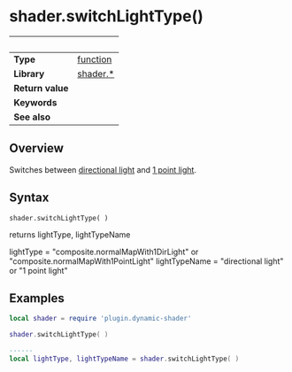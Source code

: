 # shader.switchLightType()

|                      | &nbsp; 
| -------------------- | ---------------------------------------------------------------
| __Type__             | [function](http://docs.coronalabs.com/api/type/Function.html)
| __Library__          | [shader.*](README.md)
| __Return value__     | 
| __Keywords__         | 
| __See also__         | 



## Overview

Switches between [directional light](https://docs.coronalabs.com/guide/graphics/effects.html#composite.normalmapwith1dirlight) and [1 point light](https://docs.coronalabs.com/guide/graphics/effects.html#composite.normalmapwith1pointlight).


## Syntax

	shader.switchLightType( )
  
  returns lightType, lightTypeName
  
  lightType = "composite.normalMapWith1DirLight" or "composite.normalMapWith1PointLight"
  lightTypeName = "directional light" or "1 point light"
  
## Examples

``````lua
local shader = require 'plugin.dynamic-shader'

shader.switchLightType( )

------
local lightType, lightTypeName = shader.switchLightType( )

``````
